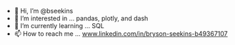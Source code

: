 - 👋 Hi, I’m @bseekins
- 👀 I’m interested in ...
pandas, plotly, and dash
- 🌱 I’m currently learning ...
SQL
- 📫 How to reach me ...
www.linkedin.com/in/bryson-seekins-b49367107

<!---
bseekins/bseekins is a ✨ special ✨ repository because its `README.md` (this file) appears on your GitHub profile.
You can click the Preview link to take a look at your changes.
--->
